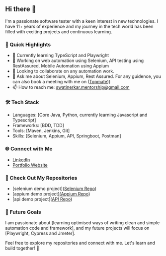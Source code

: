 ## Hi there 👋

I'm a passionate software tester with a keen interest in new technologies. I have 11+ years of experience and my journey in the tech world has been filled with exciting projects and continuous learning.

### 🚀 Quick Highlights

- 🌱 Currently learning TypeScript and Playwright
- 💼 Working on web automation using Selenium, API testing using RestAssured, Mobile Automation using Appium
- 👯 Looking to collaborate on any automation work.
- 💬 Ask me about Selenium, Appium, Rest Assured. For any guidence, you can also book a meeting with me on ([Topmate](https://topmate.io/swati_nerkar)))
- 📫 How to reach me: swatinerkar.mentorship@gmail.com

### 🛠️ Tech Stack

- Languages: [Core Java, Python, currently learning Javascript and Typescript]
- Frameworks: [BDD, TDD]
- Tools: [Maven, Jenkins, Git]
- Skills: [Selenium, Appium, API, Springboot, Postman]

### 🌐 Connect with Me

- [LinkedIn]([@swatinerkar](https://www.linkedin.com/in/swatinerkar/))
- [Portfolio Website]([@swatinerkar](https://swatinerkar.wordpress.com/))

### 📂 Check Out My Repositories

- [selenium demo project]([Selenium Repo](https://github.com/swatinerkar/selenium-testng-demo-project))
- [appium demo project][(Appium Repo](https://github.com/swatinerkar/appium-testng-project))
- [api demo project]([API Repo](https://github.com/swatinerkar/API_RestAssured))

### 🎯 Future Goals

I am passionate about [learning optimised ways of writing clean and simple automation code and framework], and my future projects will focus on [Playwright, Cypress and Jmeter].

Feel free to explore my repositories and connect with me. Let's learn and build together! 🚀
